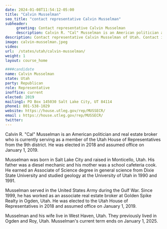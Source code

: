 ```yaml
---
date: 2024-01-08T11:54:12-05:00
title: "Calvin Musselman"
seo_title: "contact representative Calvin Musselman"
subheader:
     greeting: Contact representative Calvin Musselman
     description: Calvin R. "Cal" Musselman is an American politician and real estate broker who is currently serving as a member of the Utah House of Representatives from the 9th district. He was elected in 2018 and assumed office on January 1, 2019.
description: Contact representative Calvin Musselman of Utah. Contact information for Calvin Musselman includes email address, phone number, and mailing address.
image: calvin-musselman.jpeg
video:
url:  /states/utah/calvin-musselman/
weight: 1
layout: course_home

####candidate
name: Calvin Musselman
state: Utah
party: Republican
role: Representative
inoffice: current
elected: 2019
mailing1: PO Box 145030 Salt Lake City, UT 84114
phone1: 801-538-1029
website: https://house.utleg.gov/rep/MUSSECR/
email : https://house.utleg.gov/rep/MUSSECR/
twitter:
---
```


Calvin R. "Cal" Musselman is an American politician and real estate broker who is currently serving as a member of the Utah House of Representatives from the 9th district. He was elected in 2018 and assumed office on January 1, 2019.

Musselman was born in Salt Lake City and raised in Monticello, Utah. His father was a diesel mechanic and his mother was a school cafeteria cook. He earned an Associate of Science degree in general science from Dixie State University and studied geology at the University of Utah in 1990 and 1991.

Musselman served in the United States Army during the Gulf War. Since 1999, he has worked as an associate real estate broker at Golden Spike Realty in Ogden, Utah. He was elected to the Utah House of Representatives in 2018 and assumed office on January 1, 2019.

Musselman and his wife live in West Haven, Utah. They previously lived in Ogden and Roy, Utah. Musselman's current term ends on January 1, 2025.
